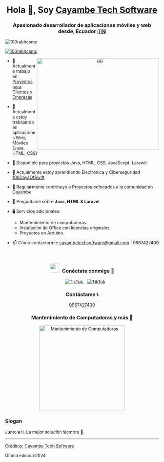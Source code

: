 <h1 align="center">Hola 👋, Soy <a href="https://100rabhcsmc.github.io/Me.io/" target="blank">Cayambe Tech Software </a></h1>

<h3 align="center">Apasionado desarrollador de aplicaciones móviles y web desde, Ecuador &#127470;&#127475;</h3>

<p align="left"> <img src="https://komarev.com/ghpvc/?username=100rabhcsmc&label=Profile%20views&color=0e75b6&style=flat" alt="100rabhcsmc" /> </p>

<p align="left"> <a href="https://twitter.com/100rabhcsmc" target="blank"><img src="https://img.shields.io/twitter/follow/100rabhcsmc?logo=twitter&style=for-the-badge" alt="100rabhcsmc" /></a> </p>

<a target="_blank" align="center">
  <img align="right" top="500" height="300" width="400" alt="GIF" src="https://media.giphy.com/media/SWoSkN6DxTszqIKEqv/giphy.gif">
</a>

- 🔭 Actualmente trabajo en <a href="https://phoenix.tech/griffyn/" target="blank">Proyectos para Clientes y Empresas</a>

- 🌱 Actualmente estoy trabajando en aplicaciones Web, Móviles (Java, HTML, CSS)

- 🤝 Disponible para proyectos Java, HTML, CSS, JavaScript, Laravel.

- 🌱 Actualmente estoy aprendiendo Electrónica y Ciberseguridad <a href="https://github.com/100rabhcsmc/100DaysOfSwift" target="blank">100DaysOfSwift</a>

- 📝 Regularmente contribuyo a Proyectos enfocados a la comunidad en Cayambe

- 💬 Pregúntame sobre **Java, HTML & Laravel**

- 🖥️ Servicios adicionales:
  - Mantenimiento de computadoras.
  - Instalación de Office con licencias originales.
  - Proyectos en Arduino.

- 📫 Cómo contactarme: cayambetechsoftware@gmail.com | 0967427400

<br/>
<h3 align="center"> <img src="https://media.giphy.com/media/iY8CRBdQXODJSCERIr/giphy.gif" width="30" height="30" style="margin-right: 10px;">Conéctate conmigo 🤝 </h3>

<p align="center">
  <div align="center" class="icons-social" style="margin-left: 10px;">
    <a style="margin-left: 10px;" target="_blank" href="https://www.tiktok.com/@cayambe_tech_software?_t=8nXYNrilG1V&_r=1">
      <img src="https://img.icons8.com/doodle/40/000000/tiktok.png" alt="TikTok">
    </a>
    <a style="margin-left: 10px;" target="_blank" href="https://www.tiktok.com/@jeffercartagena?_t=8nXYT2YJ95Z&_r=1">
      <img src="https://img.icons8.com/doodle/40/000000/tiktok.png" alt="TikTok">
    </a>
  </div>
</p>

<h3 align="center">Contáctame 📞</h3>
<p align="center">
  <a href="tel:0967427400">0967427400</a>
</p>

<h3 align="center">Mantenimiento de Computadoras y más 🔧</h3>
<p align="center">
  <img src="https://static.wixstatic.com/media/99e563_caca689d49694d5196f699db5ee949c6~mv2.gif" width="280" alt="Mantenimiento de Computadoras">
</p>

### Slogan

Junto a ti. La mejor solución siempre 🤝.

---

Créditos: [Cayambe Tech Software](https://github.com/CayambeTechSoftware)

Última edición:2024
